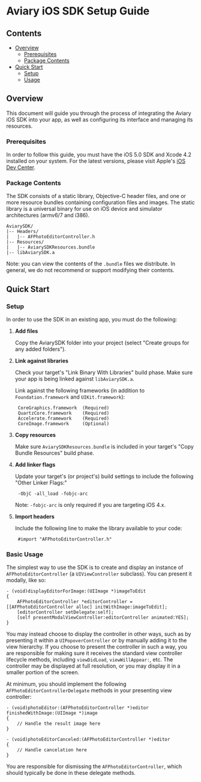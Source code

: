 Aviary iOS SDK Setup Guide
==========================

Contents
--------

* [Overview](#overview)
	* [Prerequisites](#prerequisites)
	* [Package Contents](#package-contents)
* [Quick Start](#quick-start)
	* [Setup](#setup)
	* [Usage](#usage)

<a name="overview"></a>
Overview
--------

This document will guide you through the process of integrating the Aviary iOS SDK into your app, as well as configuring its interface and managing its resources.

<a name="prerequisites"></a>
### Prerequisites

In order to follow this guide, you must have the iOS 5.0 SDK and Xcode 4.2 installed on your system. For the latest versions, please visit Apple's [iOS Dev Center](http://developer.apple.com/devcenter/ios/).

<a name="package-contents"></a>
### Package Contents

The SDK consists of a static library, Objective-C header files, and one or more resource bundles containing configuration files and images. The static library is a universal binary for use on iOS device and simulator architectures (armv6/7 and i386).

	AviarySDK/
	|-- Headers/
	|   |-- AFPhotoEditorController.h
	|-- Resources/
	|   |-- AviarySDKResources.bundle
	|-- libAviarySDK.a
	
Note: you can view the contents of the `.bundle` files we distribute. In general, we do not recommend or support modifying their contents.

<a name="quick-start"></a>
Quick Start
-----------

<a name="setup"></a>
### Setup

In order to use the SDK in an existing app, you must do the following:

1. **Add files**
	
	Copy the AviarySDK folder into your project (select "Create groups for any added folders").

2. **Link against libraries**

	Check your target's "Link Binary With Libraries" build phase. Make sure your app is being linked against `libAviarySDK.a`.
	
	Link against the following frameworks (in addition to `Foundation.framework` and `UIKit.framework`):

		CoreGraphics.framework  (Required)
		QuartzCore.framework    (Required)
		Accelerate.framework    (Required)
		CoreImage.framework     (Optional)

4. **Copy resources**

	Make sure `AviarySDKResources.bundle` is included in your target's "Copy Bundle Resources" build phase.

5. **Add linker flags**

	Update your target's (or project's) build settings to include the following "Other Linker Flags:"
		
		-ObjC -all_load -fobjc-arc
		
	Note: `-fobjc-arc` is only required if you are targeting iOS 4.x.

6. **Import headers**

	Include the following line to make the library available to your code:

		#import "AFPhotoEditorController.h"

<a name="usage"></a>
### Basic Usage

The simplest way to use the SDK is to create and display an instance of `AFPhotoEditorController` (a `UIViewController` subclass). You can present it modally, like so:

	- (void)displayEditorForImage:(UIImage *)imageToEdit
	{
		AFPhotoEditorController *editorController = [[AFPhotoEditorController alloc] initWithImage:imageToEdit];
		[editorController setDelegate:self];
		[self presentModalViewController:editorController animated:YES];
	}
	
You may instead choose to display the controller in other ways, such as by presenting it within a `UIPopoverController` or by manually adding it to the view hierarchy. If you choose to present the controller in such a way, you are responsible for making sure it receives the standard view controller lifecycle methods, including `viewDidLoad`, `viewWillAppear:`, etc. The controller may be displayed at full resolution, or you may display it in a smaller portion of the screen.

At minimum, you should implement the following `AFPhotoEditorControllerDelegate` methods in your presenting view controller:

	- (void)photoEditor:(AFPhotoEditorController *)editor finishedWithImage:(UIImage *)image
	{
		// Handle the result image here
	}
	
	- (void)photoEditorCanceled:(AFPhotoEditorController *)editor
	{
		// Handle cancelation here
	}

You are responsible for dismissing the `AFPhotoEditorController`, which should typically be done in these delegate methods.
